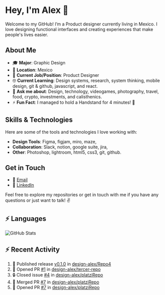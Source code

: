 # Hey, I'm Alex 👋

Welcome to my GitHub! I’m a Product designer currently living in Mexico. I love designing functional interfaces and creating experiences that make people's lives
easier.

## About Me

- 🎓 **Major**: Graphic Design  
- 📍 **Location**: Mexico  
- 💼 **Current Job/Position**: Product Designer
- 🤓 **Current Learning**: Design systems, research, system thinking, mobile design, git & github, javascript, and react.
- 💬 **Ask me about**: Design, technology, videogames, photography, travel, food, crypto, investments, and calisthenics.
- ⚡ **Fun Fact**: I managed to hold a Handstand for 4 minutes! 🤸

## Skills & Technologies

Here are some of the tools and technologies I love working with:

- **Design Tools**: Figma, figjam, miro, maze, 
- **Collaboration**: Slack, notion, google suite, jira, 
- **Other**: Photoshop, lightroom, html5, css3, git, github.

[//]: # (## Projects)

[//]: # ()
[//]: # (Here are some of my favorite repositories and projects:)

[//]: # ()
[//]: # (- [Project 1]&#40;https://github.com/yourusername/project1&#41; - Brief description of your project.)


## Get in Touch

- 📧 [Email](mailto:alexdesign010@gmail.com)
- 💼 [LinkedIn](https://www.linkedin.com/)

[//]: # (- 🌐 **Website/Portfolio**: [Your Personal Website or Portfolio URL])

Feel free to explore my repositories or get in touch with me if you have any questions or just want to talk! ✌️

## :zap: Languages

![GitHub Stats](https://github-readme-stats.vercel.app/api/top-langs/?username=design-alex&hide_border=true&layout=compact)


## :zap: Recent Activity
<!--START_SECTION:activity-->
1. 🚀 Published release [v0.1.0](https://github.com/design-alex/Repo4/releases/tag/v0.1.0) in [design-alex/Repo4](https://github.com/design-alex/Repo4)
2. 💪 Opened PR [#1](https://github.com/design-alex/tercer-repo/pull/1) in [design-alex/tercer-repo](https://github.com/design-alex/tercer-repo)
3. 🔒 Closed issue [#4](https://github.com/design-alex/platziRepo/issues/4) in [design-alex/platziRepo](https://github.com/design-alex/platziRepo)
4. 🎉 Merged PR [#7](https://github.com/design-alex/platziRepo/pull/7) in [design-alex/platziRepo](https://github.com/design-alex/platziRepo)
5. 💪 Opened PR [#7](https://github.com/design-alex/platziRepo/pull/7) in [design-alex/platziRepo](https://github.com/design-alex/platziRepo)
<!--END_SECTION:activity-->


<!--RECENT_ACTIVITY:start-->
<!--RECENT_ACTIVITY:last_update-->


<!--
**design-alex/design-alex** is a ✨ _special_ ✨ repository because its `README.md` (this file) appears on your GitHub profile.

Here are some ideas to get you started:

- 🔭 I’m currently working on ...
- 🌱 I’m currently learning ...
- 👯 I’m looking to collaborate on ...
- 🤔 I’m looking for help with ...
- 💬 Ask me about ...
- 📫 How to reach me: ...
- 😄 Pronouns: ...
- ⚡ Fun fact: ...
-->
